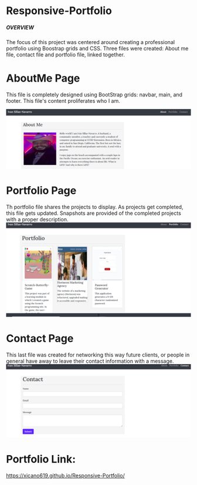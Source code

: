 # Responsive-Portfolio
##### OVERVIEW
The focus of this project was centered around creating a professional portfolio using Boostrap grids and CSS. Three files were created: About me file, contact file and portfolio file, linked together. 

# AboutMe Page
This file is completely designed using BootStrap grids: navbar, main, and footer. This file's content proliferates who I am. 

![Screen Shot About ME page](./assets/AboutMe.png)

# Portfolio Page
Th portfolio file shares the projects to display. As projects get completed, this file gets updated. Snapshots are provided of the completed projects with a proper description.
![Screen Shot Portfolio page](./assets/Portfolio.Projects.png)
# Contact Page
This last file was created for networking this way future clients, or people in general have away to leave their contact information with a message. 
![Screen Shot Contact page](./assets/ContactInfo.png)

# Portfolio Link:
https://xicano619.github.io/Responsive-Portfolio/